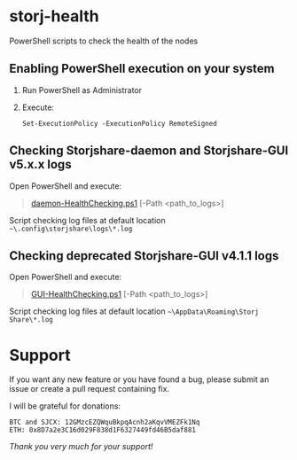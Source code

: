 # storj-health
PowerShell scripts to check the health of the nodes

## Enabling PowerShell execution on your system
1. Run PowerShell as Administrator
2. Execute:

       Set-ExecutionPolicy -ExecutionPolicy RemoteSigned

## Checking Storjshare-daemon and Storjshare-GUI v5.x.x logs
Open PowerShell and execute:

   > [daemon-HealthChecking.ps1](/daemon-HealthChecking.ps1) \[-Path <path_to_logs>\]

Script checking log files at default location `~\.config\storjshare\logs\*.log`

## Checking deprecated Storjshare-GUI v4.1.1 logs
Open PowerShell and execute:

   > [GUI-HealthChecking.ps1](/GUI-HealthChecking.ps1) \[-Path <path_to_logs>\]
 
Script checking log files at default location `~\AppData\Roaming\Storj Share\*.log`
 

# Support
If you want any new feature or you have found a bug, please submit an issue or create a pull request containing fix.

I will be grateful for donations:

    BTC and SJCX: 12GMzcEZQWquBkpqAcnh2aKqvVMEZFk1Nq
    ETH: 0x8D7a2e3C16d029F838d1F6327449fd46B5daf881

_Thank you very much for your support!_
